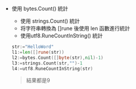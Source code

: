 - 使用 bytes.Count() 統計
    - 使用 strings.Count() 統計
    - 将字符串轉換為 []rune 後使用 len 函數進行統計
    - 使用utf8.RuneCountInString() 統計

    ```go
    str:="HelloWord"
    l1:=len([]rune(str))
    l2:=bytes.Count([]byte(str),nil)-1)
    l3:=strings.Count(str,"")-1
    l4:=utf8.RuneCountInString(str)
    ```
    > 結果都是9   